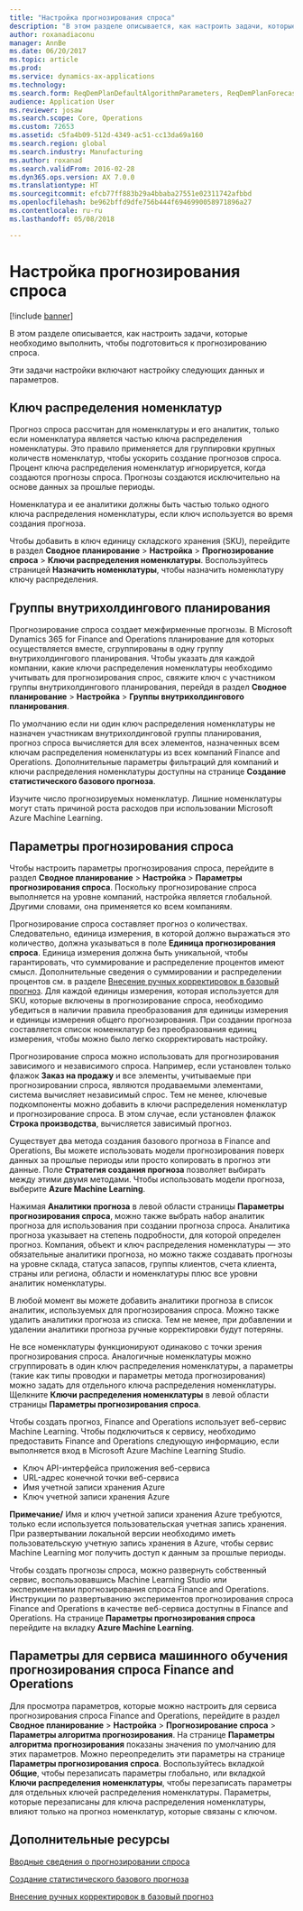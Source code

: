 ```yaml
---
title: "Настройка прогнозирования спроса"
description: "В этом разделе описывается, как настроить задачи, которые необходимо выполнить, чтобы подготовиться к прогнозированию спроса."
author: roxanadiaconu
manager: AnnBe
ms.date: 06/20/2017
ms.topic: article
ms.prod: 
ms.service: dynamics-ax-applications
ms.technology: 
ms.search.form: ReqDemPlanDefaultAlgorithmParameters, ReqDemPlanForecastParameters
audience: Application User
ms.reviewer: josaw
ms.search.scope: Core, Operations
ms.custom: 72653
ms.assetid: c5fa4b09-512d-4349-ac51-cc13da69a160
ms.search.region: global
ms.search.industry: Manufacturing
ms.author: roxanad
ms.search.validFrom: 2016-02-28
ms.dyn365.ops.version: AX 7.0.0
ms.translationtype: HT
ms.sourcegitcommit: efcb77ff883b29a4bbaba27551e02311742afbbd
ms.openlocfilehash: be962bffd9dfe756b444f6946990058971896a27
ms.contentlocale: ru-ru
ms.lasthandoff: 05/08/2018

---
```


# <a name="demand-forecasting-setup"></a>Настройка прогнозирования спроса

[!include [banner](../includes/banner.md)]

В этом разделе описывается, как настроить задачи, которые необходимо выполнить, чтобы подготовиться к прогнозированию спроса.  

Эти задачи настройки включают настройку следующих данных и параметров.

## <a name="item-allocation-key"></a>Ключ распределения номенклатур
Прогноз спроса рассчитан для номенклатуры и его аналитик, только если номенклатура является частью ключа распределения номенклатуры. Это правило применяется для группировки крупных количеств номенклатур, чтобы ускорить создание прогнозов спроса. Процент ключа распределения номенклатур игнорируется, когда создаются прогнозы спроса. Прогнозы создаются исключительно на основе данных за прошлые периоды. 

Номенклатура и ее аналитики должны быть частью только одного ключа распределения номенклатуры, если ключ используется во время создания прогноза. 

Чтобы добавить в ключ единицу складского хранения (SKU), перейдите в раздел **Сводное планирование** &gt; **Настройка** &gt; **Прогнозирование спроса** &gt; **Ключи распределения номенклатуры**. Воспользуйтесь страницей **Назначить номенклатуры**, чтобы назначить номенклатуру ключу распределения.

## <a name="intercompany-planning-groups"></a>Группы внутрихолдингового планирования
Прогнозирование спроса создает межфирменные прогнозы. В Microsoft Dynamics 365 for Finance and Operations планирование для которых осуществляется вместе, сгруппированы в одну группу внутрихолдингового планирования. Чтобы указать для каждой компании, какие ключи распределения номенклатуры необходимо учитывать для прогнозирования спрос, свяжите ключ с участником группы внутрихолдингового планирования, перейдя в раздел **Сводное планирование** &gt; **Настройка** &gt; **Группы внутрихолдингового планирования**. 

По умолчанию если ни один ключ распределения номенклатуры не назначен участникам внутрихолдинговой группы планирования, прогноз спроса вычисляется для всех элементов, назначенных всем ключам распределения номенклатуры из всех компаний Finance and Operations. Дополнительные параметры фильтраций для компаний и ключи распределения номенклатуры доступны на странице **Создание статистического базового прогноза**. 

Изучите число прогнозируемых номенклатур. Лишние номенклатуры могут стать причиной роста расходов при использовании Microsoft Azure Machine Learning.

## <a name="demand-forecasting-parameters"></a>Параметры прогнозирования спроса
Чтобы настроить параметры прогнозирования спроса, перейдите в раздел **Сводное планирование** &gt; **Настройка** &gt; **Параметры прогнозирования спроса**. Поскольку прогнозирование спроса выполняется на уровне компаний, настройка является глобальной. Другими словами, она применяется ко всем компаниям. 

Прогнозирование спроса составляет прогноз о количествах. Следовательно, единица измерения, в которой должно выражаться это количество, должна указываться в поле **Единица прогнозирования спроса**. Единица измерения должна быть уникальной, чтобы гарантировать, что суммирование и распределение процентов имеют смысл. Дополнительные сведения о суммировании и распределении процентов см. в разделе [Внесение ручных корректировок в базовый прогноз](manual-adjustments-baseline-forecast.md). Для каждой единицы измерения, которая используется для SKU, которые включены в прогнозирование спроса, необходимо убедиться в наличии правила преобразования для единицы измерения и единицы измерения общего прогнозирования. При создании прогноза составляется список номенклатур без преобразования единиц измерения, чтобы можно было легко скорректировать настройку. 

Прогнозирование спроса можно использовать для прогнозирования зависимого и независимого спроса. Например, если установлен только флажок **Заказ на продажу** и все элементы, учитываемые при прогнозировании спроса, являются продаваемыми элементами, система вычисляет независимый спрос. Тем не менее, ключевые подкомпоненты можно добавить в ключи распределения номенклатур и прогнозирование спроса. В этом случае, если установлен флажок **Строка производства**, вычисляется зависимый прогноз. 

Существует два метода создания базового прогноза в Finance and Operations, Вы можете использовать модели прогнозирования поверх данных за прошлые периоды или просто копировать в прогноз эти данные. Поле **Стратегия создания прогноза** позволяет выбирать между этими двумя методами. Чтобы использовать модели прогноза, выберите **Azure Machine Learning**. 

Нажимая **Аналитики прогноза** в левой области страницы **Параметры прогнозирования спроса**, можно также выбрать набор аналитик прогноза для использования при создании прогноза спроса. Аналитика прогноза указывает на степень подробности, для которой определен прогноз. Компания, объект и ключ распределения номенклатуры — это обязательные аналитики прогноза, но можно также создавать прогнозы на уровне склада, статуса запасов, группы клиентов, счета клиента, страны или региона, области и номенклатуры плюс все уровни аналитик номенклатуры. 

В любой момент вы можете добавить аналитики прогноза в список аналитик, используемых для прогнозирования спроса. Можно также удалить аналитики прогноза из списка. Тем не менее, при добавлении и удалении аналитики прогноза ручные корректировки будут потеряны. 

Не все номенклатуры функционируют одинаково с точки зрения прогнозирования спроса. Аналогичные номенклатуры можно сгруппировать в один ключ распределения номенклатуры, а параметры (такие как типы проводки и параметры метода прогнозирования) можно задать для отдельного ключа распределения номенклатуры. Щелкните **Ключи распределения номенклатуры** в левой области страницы **Параметры прогнозирования спроса**. 

Чтобы создать прогноз, Finance and Operations использует веб-сервис Machine Learning. Чтобы подключиться к сервису, необходимо предоставить Finance and Operations следующую информацию, если выполняется вход в Microsoft Azure Machine Learning Studio.

-   Ключ API-интерфейса приложения веб-сервиса
-   URL-адрес конечной точки веб-сервиса
-   Имя учетной записи хранения Azure
-   Ключ учетной записи хранения Azure

**Примечание/** Имя и ключ учетной записи хранения Azure требуются, только если используется пользовательская учетная запись хранения. При развертывании локальной версии необходимо иметь пользовательскую учетную запись хранения в Azure, чтобы сервис Machine Learning мог получить доступ к данным за прошлые периоды. 

Чтобы создать прогнозы спроса, можно развернуть собственный сервис, воспользовавшись Machine Learning Studio или экспериментами прогнозирования спроса Finance and Operations. Инструкции по развертыванию экспериментов прогнозирования спроса Finance and Operations в качестве веб-сервиса доступны в Finance and Operations. На странице **Параметры прогнозирования спроса** перейдите на вкладку **Azure Machine Learning**.

## <a name="settings-for-the-finance-and-operations-demand-forecasting-machine-learning-service"></a>Параметры для сервиса машинного обучения прогнозирования спроса Finance and Operations
Для просмотра параметров, которые можно настроить для сервиса прогнозирования спроса Finance and Operations, перейдите в раздел **Сводное планирование** &gt; **Настройка** &gt; **Прогнозирование спроса** &gt; **Параметры алгоритма прогнозирования**. На странице **Параметры алгоритма прогнозирования** показаны значения по умолчанию для этих параметров. Можно переопределить эти параметры на странице **Параметры прогнозирования спроса**. Воспользуйтесь вкладкой **Общие**, чтобы перезаписать параметры глобально, или вкладкой **Ключи распределения номенклатуры**, чтобы перезаписать параметры для отдельных ключей распределения номенклатуры. Параметры, которые перезаписаны для ключа распределения номенклатуры, влияют только на прогноз номенклатур, которые связаны с ключом.

<a name="additional-resources"></a>Дополнительные ресурсы
--------

[Вводные сведения о прогнозировании спроса](introduction-demand-forecasting.md)

[Создание статистического базового прогноза](generate-statistical-baseline-forecast.md)

[Внесение ручных корректировок в базовый прогноз](manual-adjustments-baseline-forecast.md)




